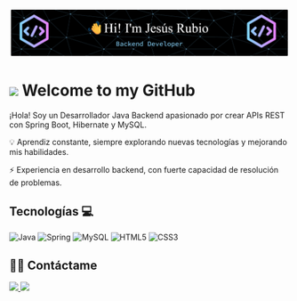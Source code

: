 <p align="center">
  <img alt="Jesus Rubio" src="banner.png">
</p>
<h1>
<img src="https://media1.giphy.com/media/v1.Y2lkPTc5MGI3NjExcmFpYnhnMDcxamNhb3E1cGh0cDAxdzI1OTN0YnZpOWJub3ZwNHV0eiZlcD12MV9pbnRlcm5hbF9naWZfYnlfaWQmY3Q9cw/We5pjY9tr4BV40UnXL/giphy.gif" width="80"/> Welcome to my GitHub</h1>

¡Hola! Soy un Desarrollador Java Backend apasionado por crear APIs REST con Spring Boot, Hibernate y MySQL.

💡 Aprendiz constante, siempre explorando nuevas tecnologías y mejorando mis habilidades.  

⚡ Experiencia en desarrollo backend, con fuerte capacidad de resolución de problemas.

## Tecnologías 💻
![Java](https://img.shields.io/badge/java-%23ED8B00.svg?style=for-the-badge&logo=openjdk&logoColor=white)
![Spring](https://img.shields.io/badge/spring-%236DB33F.svg?style=for-the-badge&logo=spring&logoColor=white)
![MySQL](https://img.shields.io/badge/mysql-4479A1.svg?style=for-the-badge&logo=mysql&logoColor=white)
![HTML5](https://img.shields.io/badge/html5-%23E34F26.svg?style=for-the-badge&logo=html5&logoColor=white)
![CSS3](https://img.shields.io/badge/css3-%231572B6.svg?style=for-the-badge&logo=css3&logoColor=white)

## 🤝🏻 Contáctame
<a href="#">
<img src="https://img.shields.io/badge/LINKEDIN-LINKEDIN?style=for-the-badge&label=MODIFICAR&labelColor=black&color=blue" />
</a>
<a href="mailto:jesusantoniorubiot@gmail.com">
<img src="https://img.shields.io/badge/GMAIL-GMAIL?style=for-the-badge&label=jesusantoniorubiot%40gmail.com&labelColor=black&color=EA4335" />
</a>


<!--
**Rubioj17/Rubioj17** is a ✨ _special_ ✨ repository because its `README.md` (this file) appears on your GitHub profile.

Here are some ideas to get you started:

- 🔭 I’m currently working on ...
- 🌱 I’m currently learning ...
- 👯 I’m looking to collaborate on ...
- 🤔 I’m looking for help with ...
- 💬 Ask me about ...
- 📫 How to reach me: ...
- 😄 Pronouns: ...
- ⚡ Fun fact: ...
-->
